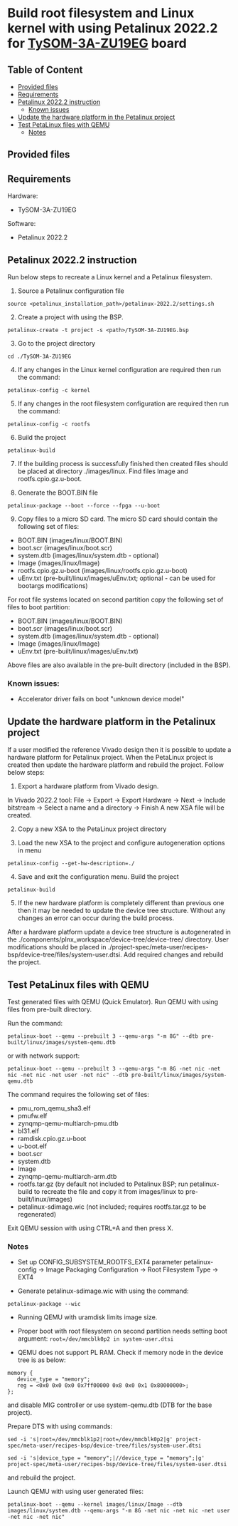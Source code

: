 
# Build root filesystem and Linux kernel with using Petalinux 2022.2 for [TySOM-3A-ZU19EG](https://www.aldec.com/en/products/emulation/tysom_boards/zynq_ultrascale_mpsoc/tysom_3a_zu19eg) board

## Table of Content
- [Provided files](#provided_files)
- [Requirements](#requirements)
- [Petalinux 2022.2 instruction](#petalinux_instruction)
	- [Known issues](#known_issues)
- [Update the hardware platform in the Petalinux project](#update_hardware)
- [Test PetaLinux files with QEMU](#test_petalinux)
	- [Notes](#test_petalinux_notes)

## Provided files <a name="provided_files"/>

## Requirements <a name="requirements"/>

Hardware: 
- TySOM-3A-ZU19EG

Software:
- Petalinux 2022.2

## Petalinux 2022.2 instruction <a name="petalinux_instruction"/>
Run below steps to recreate a Linux kernel and a Petalinux filesystem.

1. Source a Petalinux configuration file

```
source <petalinux_installation_path>/petalinux-2022.2/settings.sh
```

2. Create a project with using the BSP.

```
petalinux-create -t project -s <path>/TySOM-3A-ZU19EG.bsp
```

3. Go to the project directory

```
cd ./TySOM-3A-ZU19EG
```

4. If any changes in the Linux kernel configuration are required then run the command:

```
petalinux-config -c kernel
```

5. If any changes in the root filesystem configuration are required then run the command:

```
petalinux-config -c rootfs
```

6. Build the project

```
petalinux-build
```

7. If the building process is successfully finished then created files should be placed at directory ./images/linux.
Find files Image and rootfs.cpio.gz.u-boot.

8. Generate the BOOT.BIN file

```
petalinux-package --boot --force --fpga --u-boot
```

9. Copy files to a micro SD card.
The micro SD card should contain the following set of files:
- BOOT.BIN (images/linux/BOOT.BIN)
- boot.scr (images/linux/boot.scr)
- system.dtb (images/linux/system.dtb - optional)
- Image (images/linux/Image)
- rootfs.cpio.gz.u-boot (images/linux/rootfs.cpio.gz.u-boot)
- uEnv.txt (pre-built/linux/images/uEnv.txt; optional - can be used for bootargs modifications)

For root file systems located on second partition copy the following set of files to boot partition:
- BOOT.BIN (images/linux/BOOT.BIN)
- boot.scr (images/linux/boot.scr)
- system.dtb (images/linux/system.dtb - optional)
- Image (images/linux/Image)
- uEnv.txt (pre-built/linux/images/uEnv.txt)

Above files are also available in the pre-built directory (included in the BSP).

### Known issues: <a name="known_issues"/>
- Accelerator driver fails on boot "unknown device model"

## Update the hardware platform in the Petalinux project <a name="update_hardware"/>

If a user modified the reference Vivado design then it is possible to update a hardware platform for Petalinux project. When the PetaLinux project is created then update the hardware platform and rebuild the project. Follow below steps:

1. Export a hardware platform from Vivado design.

In Vivado 2022.2 tool: File -> Export -> Export Hardware -> Next -> Include bitstream -> Select a name and a directory -> Finish
A new XSA file will be created.

2. Copy a new XSA to the PetaLinux project directory

3. Load the new XSA to the project and configure autogeneration options in menu

```
petalinux-config --get-hw-description=./
```

4. Save and exit the configuration menu. Build the project

```
petalinux-build
```

5. If the new hardware platform is completely different than previous one then it may be needed to update the device tree structure. Without any changes an error can occur during the build process.

After a hardware platform update a device tree structure is autogenerated in the ./components/plnx_workspace/device-tree/device-tree/ directory.
User modifications should be placed in ./project-spec/meta-user/recipes-bsp/device-tree/files/system-user.dtsi. Add required changes and rebuild the project.

## Test PetaLinux files with QEMU <a name="test_petalinux"/>

Test generated files with QEMU (Quick Emulator).
Run QEMU with using files from pre-built directory.

Run the command:

```
petalinux-boot --qemu --prebuilt 3 --qemu-args "-m 8G" --dtb pre-built/linux/images/system-qemu.dtb
```

or with network support:

```
petalinux-boot --qemu --prebuilt 3 --qemu-args "-m 8G -net nic -net nic -net nic -net user -net nic" --dtb pre-built/linux/images/system-qemu.dtb
```

The command requires the following set of files:
- pmu_rom_qemu_sha3.elf
- pmufw.elf
- zynqmp-qemu-multiarch-pmu.dtb
- bl31.elf
- ramdisk.cpio.gz.u-boot
- u-boot.elf
- boot.scr
- system.dtb
- Image
- zynqmp-qemu-multiarch-arm.dtb
- rootfs.tar.gz (by default not included to Petalinux BSP; run petalinux-build to recreate the file and copy it from images/linux to pre-built/linux/images)
- petalinux-sdimage.wic (not included; requires rootfs.tar.gz to be regenerated)

Exit QEMU session with using CTRL+A and then press X.

### Notes <a name="test_petalinux_notes"/>

- Set up CONFIG_SUBSYSTEM_ROOTFS_EXT4 parameter
petalinux-config -> Image Packaging Configuration -> Root Filesystem Type -> EXT4

- Generate petalinux-sdimage.wic with using the command:

```
petalinux-package --wic
```

- Running QEMU with uramdisk limits image size. 

- Proper boot with root filesystem on second partition needs setting boot argument:
`root=/dev/mmcblk0p2 in system-user.dtsi`

- QEMU does not support PL RAM. Check if memory node in the device tree is as below:
 ```
memory {
	device_type = "memory";
	reg = <0x0 0x0 0x0 0x7ff00000 0x8 0x0 0x1 0x80000000>;
};
```

and disable MIG controller or use system-qemu.dtb (DTB for the base project).  

Prepare DTS with using commands:

```
sed -i 's|root=/dev/mmcblk1p2|root=/dev/mmcblk0p2|g' project-spec/meta-user/recipes-bsp/device-tree/files/system-user.dtsi
```
```
sed -i 's|device_type = "memory";|//device_type = "memory";|g' project-spec/meta-user/recipes-bsp/device-tree/files/system-user.dtsi
```
and rebuild the project.

Launch QEMU with using user generated files:
```
petalinux-boot --qemu --kernel images/linux/Image --dtb images/linux/system.dtb --qemu-args "-m 8G -net nic -net nic -net user -net nic -net nic"
```
